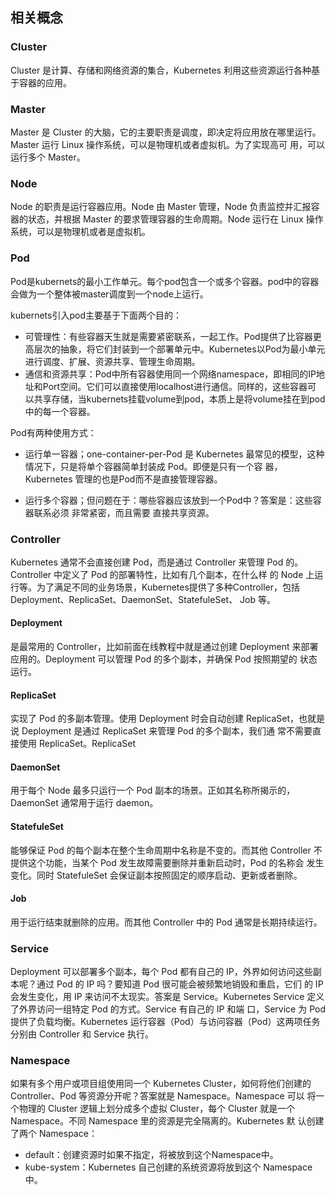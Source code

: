 ## 相关概念
### Cluster
Cluster 是计算、存储和网络资源的集合，Kubernetes 利用这些资源运行各种基于容器的应用。

### Master
Master 是 Cluster 的大脑，它的主要职责是调度，即决定将应用放在哪里运行。Master 运行 Linux 操作系统，可以是物理机或者虚拟机。为了实现高可
用，可以运行多个 Master。

### Node
Node 的职责是运行容器应用。Node 由 Master 管理，Node 负责监控并汇报容器的状态，并根据 Master 的要求管理容器的生命周期。Node 运行在 Linux
操作系统，可以是物理机或者是虚拟机。

### Pod
Pod是kubernets的最小工作单元。每个pod包含一个或多个容器。pod中的容器会做为一个整体被master调度到一个node上运行。

kubernets引入pod主要基于下面两个目的：
- 可管理性：有些容器天生就是需要紧密联系，一起工作。Pod提供了比容器更高层次的抽象，将它们封装到一个部署单元中。Kubernetes以Pod为最小单元
  进行调度、扩展、资源共享、管理生命周期。
- 通信和资源共享：Pod中所有容器使用同一个网络namespace，即相同的IP地址和Port空间。它们可以直接使用localhost进行通信。同样的，这些容器可
  以共享存储，当kubernets挂载volume到pod，本质上是将volume挂在到pod中的每一个容器。

Pod有两种使用方式：
- 运行单一容器；one-container-per-Pod 是 Kubernetes 最常见的模型，这种情况下，只是将单个容器简单封装成 Pod。即便是只有一个容
  器，Kubernetes 管理的也是Pod而不是直接管理容器。

- 运行多个容器；但问题在于：哪些容器应该放到一个Pod中？答案是：这些容器联系必须 非常紧密，而且需要 直接共享资源。

### Controller
Kubernetes 通常不会直接创建 Pod，而是通过 Controller 来管理 Pod 的。Controller 中定义了 Pod 的部署特性，比如有几个副本，在什么样
的 Node 上运行等。为了满足不同的业务场景，Kubernetes提供了多种Controller，包括 Deployment、ReplicaSet、DaemonSet、StatefuleSet、
Job 等。 

#### Deployment
是最常用的 Controller，比如前面在线教程中就是通过创建 Deployment 来部署应用的。Deployment 可以管理 Pod 的多个副本，并确保 Pod 按照期望的
状态运行。

#### ReplicaSet
实现了 Pod 的多副本管理。使用 Deployment 时会自动创建 ReplicaSet，也就是说 Deployment 是通过 ReplicaSet 来管理 Pod 的多个副本，我们通
常不需要直接使用 ReplicaSet。ReplicaSet

#### DaemonSet
用于每个 Node 最多只运行一个 Pod 副本的场景。正如其名称所揭示的，DaemonSet 通常用于运行 daemon。

#### StatefuleSet
能够保证 Pod 的每个副本在整个生命周期中名称是不变的。而其他 Controller 不提供这个功能，当某个 Pod 发生故障需要删除并重新启动时，Pod 的名称会
发生变化。同时 StatefuleSet 会保证副本按照固定的顺序启动、更新或者删除。

#### Job
用于运行结束就删除的应用。而其他 Controller 中的 Pod 通常是长期持续运行。

### Service
Deployment 可以部署多个副本，每个 Pod 都有自己的 IP，外界如何访问这些副本呢？通过 Pod 的 IP 吗？要知道 Pod 很可能会被频繁地销毁和重启，它们
的 IP 会发生变化，用 IP 来访问不太现实。答案是 Service。Kubernetes Service 定义了外界访问一组特定 Pod 的方式。Service 有自己的 IP 和端
口，Service 为 Pod 提供了负载均衡。Kubernetes 运行容器（Pod）与访问容器（Pod）这两项任务分别由 Controller 和 Service 执行。

### Namespace
如果有多个用户或项目组使用同一个 Kubernetes Cluster，如何将他们创建的 Controller、Pod 等资源分开呢？答案就是 Namespace。Namespace 可以
将一个物理的 Cluster 逻辑上划分成多个虚拟 Cluster，每个 Cluster 就是一个 Namespace。不同 Namespace 里的资源是完全隔离的。Kubernetes 默
认创建了两个 Namespace：

- default：创建资源时如果不指定，将被放到这个Namespace中。
- kube-system：Kubernetes 自己创建的系统资源将放到这个 Namespace 中。